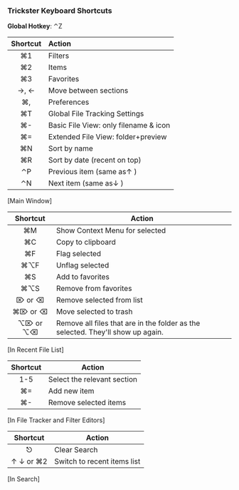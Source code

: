 ### Trickster Keyboard Shortcuts

**Global Hotkey**:
	⌃Z

| Shortcut	| Action	|  
|  :-----:	| :------	|  
| ⌘1	| Filters	|  
| ⌘2	| Items	|  
| ⌘3	| Favorites	|  
| →, ←	| Move between sections	|  
| ⌘,	| Preferences	|  
| ⌘T	| Global File Tracking Settings	|  
| ⌘-	| Basic File View: only filename & icon	|  
| ⌘=	| Extended File View: folder+preview	|  
| ⌘N	| Sort by name	|  
| ⌘R	| Sort by date (recent on top)	|  
|  ⌃P	| Previous item (same as↑ )	|  
| ⌃N	| Next item (same as↓ )	|  
[Main Window]


| Shortcut	| Action	|  
|  :------:	| ------	|  
| ⌘M	| Show Context Menu for selected	|  
| ⌘C	| Copy to clipboard	|  
| ⌘F	| Flag selected	|  
| ⌘⌥F	| Unflag selected	|  
| ⌘S	| Add to favorites	|  
| ⌘⌥S	| Remove from favorites	|  
| ⌦ or ⌫	| Remove selected from list	|  
| ⌘⌦ or ⌫	| Move selected to trash	|  
| ⌥⌦ or ⌥⌫	| Remove all files that are in the folder as the selected. They'll show up again.	| 
[In Recent File List] 

| Shortcut	| Action	|  
|  :------:	| ------	|  
| 1-5	| Select the relevant section	|  
| ⌘=	| Add new item	|  
| ⌘-	| Remove selected items	|  
[In File Tracker and Filter Editors]

| Shortcut	| Action	|  
|  :------:	| ------	|  
| ⎋	| Clear Search	|  
| ↑ ↓ or ⌘2	| Switch to recent items list	|  
[In Search]
